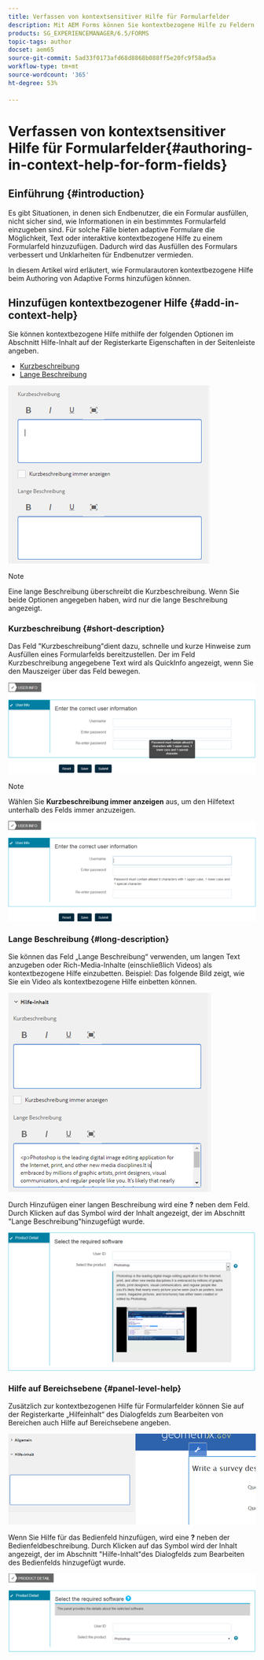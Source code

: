 ```yaml
---
title: Verfassen von kontextsensitiver Hilfe für Formularfelder
description: Mit AEM Forms können Sie kontextbezogene Hilfe zu Feldern und Bereichen in adaptiven Formularen als Text oder Rich Media, einschließlich Videos, hinzufügen.
products: SG_EXPERIENCEMANAGER/6.5/FORMS
topic-tags: author
docset: aem65
source-git-commit: 5ad33f0173afd68d8868b088ff5e20fc9f58ad5a
workflow-type: tm+mt
source-wordcount: '365'
ht-degree: 53%

---
```



# Verfassen von kontextsensitiver Hilfe für Formularfelder{#authoring-in-context-help-for-form-fields}

## Einführung {#introduction}

Es gibt Situationen, in denen sich Endbenutzer, die ein Formular ausfüllen, nicht sicher sind, wie Informationen in ein bestimmtes Formularfeld einzugeben sind. Für solche Fälle bieten adaptive Formulare die Möglichkeit, Text oder interaktive kontextbezogene Hilfe zu einem Formularfeld hinzuzufügen. Dadurch wird das Ausfüllen des Formulars verbessert und Unklarheiten für Endbenutzer vermieden.

In diesem Artikel wird erläutert, wie Formularautoren kontextbezogene Hilfe beim Authoring von Adaptive Forms hinzufügen können.

## Hinzufügen kontextbezogener Hilfe {#add-in-context-help}

Sie können kontextbezogene Hilfe mithilfe der folgenden Optionen im Abschnitt Hilfe-Inhalt auf der Registerkarte Eigenschaften in der Seitenleiste angeben.

* [Kurzbeschreibung](authoring-in-field-help.md#p-short-description-p)
* [Lange Beschreibung](authoring-in-field-help.md#p-long-description-p)

![Kontextbezogene Hilfe für Formularfelder](assets/descriptions.png)

>[!NOTE]
>
>Eine lange Beschreibung überschreibt die Kurzbeschreibung. Wenn Sie beide Optionen angegeben haben, wird nur die lange Beschreibung angezeigt.

### Kurzbeschreibung {#short-description}

Das Feld &quot;Kurzbeschreibung&quot;dient dazu, schnelle und kurze Hinweise zum Ausfüllen eines Formularfelds bereitzustellen. Der im Feld Kurzbeschreibung angegebene Text wird als QuickInfo angezeigt, wenn Sie den Mauszeiger über das Feld bewegen.

![Kurzbeschreibung zum Hinzufügen von kontextbezogener Hilfe für Formularfelder](assets/tooltip.png)

>[!NOTE]
>
>Wählen Sie **Kurzbeschreibung immer anzeigen** aus, um den Hilfetext unterhalb des Felds immer anzuzeigen.

![Dauerhafte kontextbezogene kurze Hilfe unter dem Feld](assets/short1.png)

### Lange Beschreibung {#long-description}

Sie können das Feld „Lange Beschreibung“ verwenden, um langen Text anzugeben oder Rich-Media-Inhalte (einschließlich Videos) als kontextbezogene Hilfe einzubetten. Beispiel: Das folgende Bild zeigt, wie Sie ein Video als kontextbezogene Hilfe einbetten können.

![Hinzufügen von Rich-Media als kontextbezogene Hilfe für Formularfelder](assets/long-descriptions.png)

Durch Hinzufügen einer langen Beschreibung wird eine **?** neben dem Feld. Durch Klicken auf das Symbol wird der Inhalt angezeigt, der im Abschnitt &quot;Lange Beschreibung&quot;hinzugefügt wurde.

![Beispiel für kontextbezogene Rich-Media-Hilfe](assets/photoshop.png)

### Hilfe auf Bereichsebene {#panel-level-help}

Zusätzlich zur kontextbezogenen Hilfe für Formularfelder können Sie auf der Registerkarte „Hilfeinhalt“ des Dialogfelds zum Bearbeiten von Bereichen auch Hilfe auf Bereichsebene angeben.

![Hinzufügen von kontextbezogener Hilfe für einen Formularbereich](assets/panel-level-help.png)

Wenn Sie Hilfe für das Bedienfeld hinzufügen, wird eine **?** neben der Bedienfeldbeschreibung. Durch Klicken auf das Symbol wird der Inhalt angezeigt, der im Abschnitt &quot;Hilfe-Inhalt&quot;des Dialogfelds zum Bearbeiten des Bedienfelds hinzugefügt wurde.

![Beispiel für kontextbezogene Hilfe auf Formularbereichsebene](assets/photoshop-1.png)

